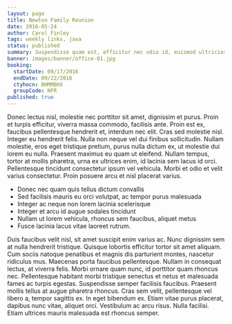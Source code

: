 ```yaml
---
layout: page
title: Newton Family Reunion
date: 2016-05-24
author: Carol Finley
tags: weekly links, java
status: published
summary: Suspendisse quam est, efficitur nec odio id, euismod ultricies sapien.
banner: images/banner/office-01.jpg
booking:
  startDate: 09/17/2016
  endDate: 09/22/2016
  ctyhocn: BHMMBHX
  groupCode: NFR
published: true
---
```

Donec lectus nisl, molestie nec porttitor sit amet, dignissim et purus. Proin et turpis efficitur, viverra massa commodo, facilisis ante. Proin est ex, faucibus pellentesque hendrerit et, interdum nec elit. Cras sed molestie nisl. Integer eu hendrerit felis. Nulla non neque vel dui finibus sollicitudin. Nullam molestie, eros eget tristique pretium, purus nulla dictum ex, ut molestie dui lorem eu nulla. Praesent maximus eu quam ut eleifend. Nullam tempus, tortor at mollis pharetra, urna ex ultrices enim, id lacinia sem lacus id orci. Pellentesque tincidunt consectetur ipsum vel vehicula. Morbi et odio et velit varius consectetur. Proin posuere arcu et nisl placerat varius.

* Donec nec quam quis tellus dictum convallis
* Sed facilisis mauris eu orci volutpat, ac tempor purus malesuada
* Integer ac neque non lorem lacinia scelerisque
* Integer et arcu id augue sodales tincidunt
* Nullam ut lorem vehicula, rhoncus sem faucibus, aliquet metus
* Fusce lacinia lacus vitae laoreet rutrum.

Duis faucibus velit nisl, sit amet suscipit enim varius ac. Nunc dignissim sem at nulla hendrerit tristique. Quisque lobortis efficitur tortor sit amet aliquam. Cum sociis natoque penatibus et magnis dis parturient montes, nascetur ridiculus mus. Maecenas porta faucibus pellentesque. Nullam in consequat lectus, at viverra felis. Morbi ornare quam nunc, id porttitor quam rhoncus nec. Pellentesque habitant morbi tristique senectus et netus et malesuada fames ac turpis egestas. Suspendisse semper facilisis faucibus. Praesent mollis tellus at augue pharetra rhoncus. Cras sem velit, pellentesque vel libero a, tempor sagittis ex. In eget bibendum ex. Etiam vitae purus placerat, dapibus nunc vitae, aliquet orci. Vestibulum ac arcu risus. Nulla facilisi. Etiam ultrices mauris malesuada est rhoncus semper.
